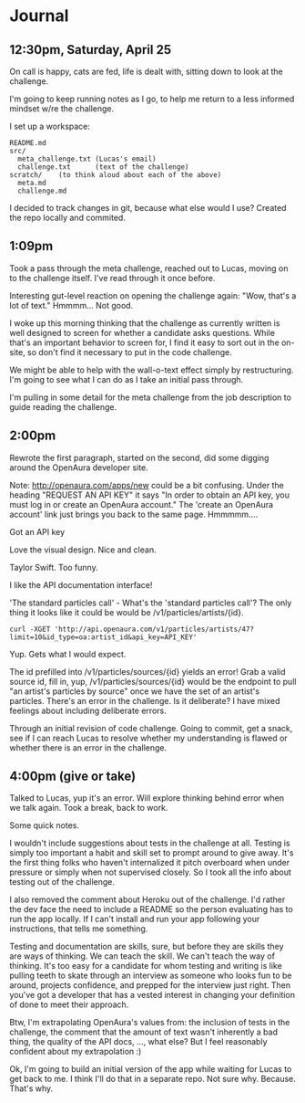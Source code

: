 # Journal

## 12:30pm, Saturday, April 25

On call is happy, cats are fed, life is dealt with, sitting down to look at the
challenge.

I'm going to keep running notes as I go, to help me return to a less informed
mindset w/re the challenge.

I set up a workspace:

    README.md
    src/
      meta_challenge.txt (Lucas's email)
      challenge.txt      (text of the challenge)
    scratch/    (to think aloud about each of the above)
      meta.md
      challenge.md

I decided to track changes in git, because what else would I use?  Created the
repo locally and commited.

## 1:09pm

Took a pass through the meta challenge, reached out to Lucas, moving on to the
challenge itself. I've read through it once before.

Interesting gut-level reaction on opening the challenge again: "Wow, that's a
lot of text." Hmmmm... Not good.

I woke up this morning thinking that the challenge as currently written is well
designed to screen for whether a candidate asks questions. While that's an
important behavior to screen for, I find it easy to sort out in the on-site, so
don't find it necessary to put in the code challenge.

We might be able to help with the wall-o-text effect simply by restructuring.
I'm going to see what I can do as I take an initial pass through.

I'm pulling in some detail for the meta challenge from the job description to
guide reading the challenge.


## 2:00pm

Rewrote the first paragraph, started on the second, did some digging around the
OpenAura developer site.

Note: http://openaura.com/apps/new could be a bit confusing. Under the heading
"REQUEST AN API KEY" it says "In order to obtain an API key, you must log in or
create an OpenAura account." The 'create an OpenAura account' link just brings
you back to the same page. Hmmmmm....

Got an API key

Love the visual design. Nice and clean.

Taylor Swift. Too funny.

I like the API documentation interface!

'The standard particles call' - What's the 'standard particles call'? The only
thing it looks like it could be would be /v1/particles/artists/{id}.

    curl -XGET 'http://api.openaura.com/v1/particles/artists/47?limit=10&id_type=oa:artist_id&api_key=API_KEY'

Yup. Gets what I would expect.

The id prefilled into /v1/particles/sources/{id} yields an error! Grab a valid
source id, fill in, yup, /v1/particles/sources/{id} would be the endpoint to
pull "an artist's particles by source" once we have the set of an artist's
particles. There's an error in the challenge. Is it deliberate? I have mixed
feelings about including deliberate errors.

Through an initial revision of code challenge. Going to commit, get a snack, see
if I can reach Lucas to resolve whether my understanding is flawed or whether
there is an error in the challenge.

## 4:00pm (give or take)

Talked to Lucas, yup it's an error. Will explore thinking behind error when we
talk again. Took a break, back to work.

Some quick notes.

I wouldn't include suggestions about tests in the challenge at all. Testing is simply
too important a habit and skill set to prompt around to give away. It's the first
thing folks who haven't internalized it pitch overboard when under pressure or simply
when not supervised closely. So I took all the info about testing out of the challenge.

I also removed the comment about Heroku out of the challenge. I'd rather the dev face
the need to include a README so the person evaluating has to run the app locally. If
I can't install and run your app following your instructions, that tells me something.

Testing and documentation are skills, sure, but before they are skills they are
ways of thinking. We can teach the skill. We can't teach the way of
thinking. It's too easy for a candidate for whom testing and writing is like
pulling teeth to skate through an interview as someone who looks fun to be
around, projects confidence, and prepped for the interview just right. Then
you've got a developer that has a vested interest in changing your definition of
done to meet their approach.

Btw, I'm extrapolating OpenAura's values from: the inclusion of tests in the
challenge, the comment that the amount of text wasn't inherently a bad thing,
the quality of the API docs, ..., what else? But I feel reasonably confident about
my extrapolation :)

Ok, I'm going to build an initial version of the app while waiting for Lucas to
get back to me. I think I'll do that in a separate repo. Not sure why. Because.
That's why.
